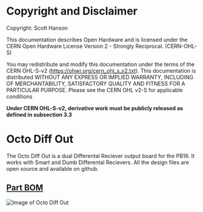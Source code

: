 # Copyright and Disclaimer
Copyright: Scott Hanson

This documentation describes Open Hardware and is licensed under the CERN Open Hardware License Version 2 - Strongly Reciprocal. (CERN-OHL-S)

You may redistribute and modify this documentation under the terms of the CERN OHL-S-v2 (https://ohwr.org/cern_ohl_s_v2.txt). This documentation is distributed WITHOUT ANY EXPRESS OR IMPLIED WARRANTY, INCLUDING OF MERCHANTABILITY, SATISFACTORY QUALITY AND FITNESS FOR A PARTICULAR PURPOSE. Please see the CERN OHL v2-S for applicable conditions

**Under CERN OHL-S-v2, derivative work must be publicly released as defined in subsection 3.3**

# Octo Diff Out

The Octo Diff Out is a dual Differental Reciever output board for the PB16. It works with Smart and Dumb Differental Recievers. All the design files are open source and available on github.

## [Part BOM](https://github.com/computergeek1507/PB_16/raw/master/Octo_Diff/Octo_Diff_BOM.ods)

![Image of Octo Diff Out](https://github.com/computergeek1507/PB_16/raw/master/Octo_Diff/Quad_Diff_Out.png)



